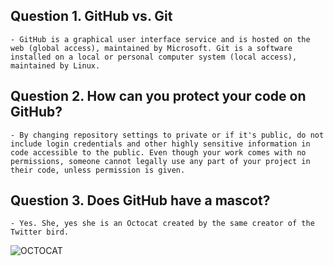 ## Question 1. GitHub vs. Git
```
- GitHub is a graphical user interface service and is hosted on the web (global access), maintained by Microsoft. Git is a software installed on a local or personal computer system (local access), maintained by Linux.
```
## Question 2. How can you protect your code on GitHub? 
```
- By changing repository settings to private or if it's public, do not include login credentials and other highly sensitive information in code accessible to the public. Even though your work comes with no permissions, someone cannot legally use any part of your project in their code, unless permission is given. 
```
## Question 3. Does GitHub have a mascot?
```
- Yes. She, yes she is an Octocat created by the same creator of the Twitter bird. 
```
![OCTOCAT](https://miro.medium.com/max/325/1*ekOYsVAtOKFeeJyhv5NVhA.jpeg)
